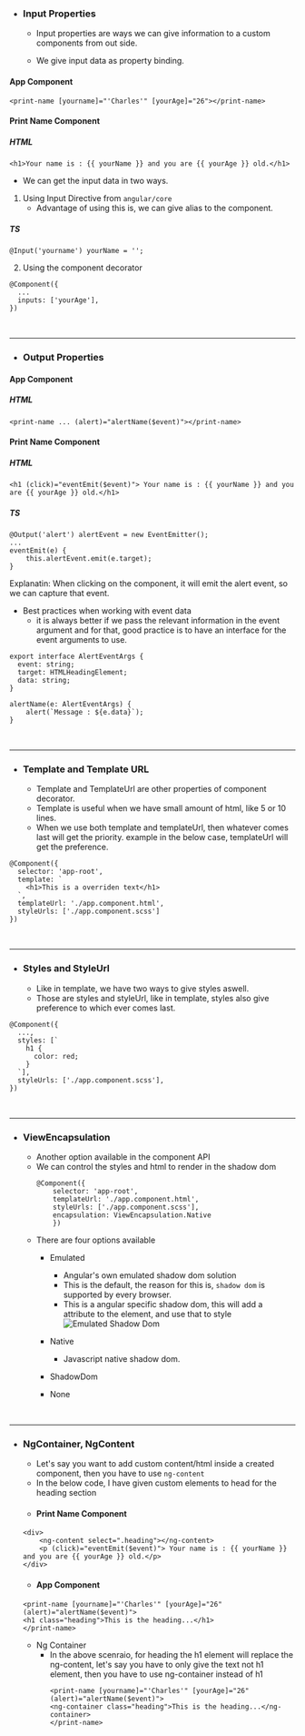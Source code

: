 - ### Input Properties
   - Input properties are ways we can give information to a custom components from out side.

   - We give input data as property binding.
#### App Component
~~~
<print-name [yourname]="'Charles'" [yourAge]="26"></print-name>
~~~
#### Print Name Component
##### HTML
~~~
<h1>Your name is : {{ yourName }} and you are {{ yourAge }} old.</h1>
~~~
 - We can get the input data in two ways.
1. Using Input Directive from `angular/core`
   - Advantage of using this is, we can give alias to the component.
##### TS
~~~
@Input('yourname') yourName = '';
~~~

2. Using the component decorator
~~~
@Component({
  ...
  inputs: ['yourAge'],
})
~~~
<br>
<hr>

- ### Output Properties
#### App Component
##### HTML
~~~
<print-name ... (alert)="alertName($event)"></print-name>
~~~

#### Print Name Component
##### HTML
~~~
<h1 (click)="eventEmit($event)"> Your name is : {{ yourName }} and you are {{ yourAge }} old.</h1>
~~~

##### TS
~~~
@Output('alert') alertEvent = new EventEmitter();
...
eventEmit(e) {
    this.alertEvent.emit(e.target);
}
~~~
Explanatin: When clicking on the component, it will emit the alert event, so we can capture that event.

- Best practices when working with event data 
  - it is always better if we pass the relevant information in the event argument and for that, good practice is to have an interface for the event arguments to use.

~~~
export interface AlertEventArgs {
  event: string;
  target: HTMLHeadingElement;
  data: string;
}
~~~

~~~
alertName(e: AlertEventArgs) {
    alert(`Message : ${e.data}`);
}
~~~

<br>
<hr>

- ### Template and Template URL
  - Template and TemplateUrl are other properties of component decorator. 
  - Template is useful when we have small amount of html, like 5 or 10 lines.
  - When we use both template and templateUrl, then whatever comes last will get the priority. example in the below case, templateUrl will get the preference.

~~~
@Component({
  selector: 'app-root',
  template: `
    <h1>This is a overriden text</h1>
  `,
  templateUrl: './app.component.html',
  styleUrls: ['./app.component.scss']
})
~~~
<br>
<hr>

- ### Styles and StyleUrl
    - Like in template, we have two ways to give styles aswell.
    - Those are styles and styleUrl, like in template, styles also give preference to which ever comes last.
~~~
@Component({
  ...,
  styles: [`
    h1 {
      color: red;
    }
  `],
  styleUrls: ['./app.component.scss'],
})
~~~
<br>
<hr>

- ### ViewEncapsulation
    - Another option available in the component API
    - We can control the styles and html to render in the shadow dom
        ~~~
        @Component({
            selector: 'app-root',
            templateUrl: './app.component.html',
            styleUrls: ['./app.component.scss'],
            encapsulation: ViewEncapsulation.Native
            })
        ~~~
    - There are four options available
        - Emulated 
            - Angular's own emulated shadow dom solution
            - This is the default, the reason for this is, `shadow dom` is supported by every browser.
            - This is a angular specific shadow dom, this will add a attribute to the element, and use that to style
            ![Emulated Shadow Dom]()

        - Native
            - Javascript native shadow dom.
        - ShadowDom
        - None
<br>
<hr>

- ### NgContainer, NgContent
    - Let's say you want to add custom content/html inside a created component, then you have to use `ng-content`
    - In the below code, I have given custom elements to head for the heading section
    - #### Print Name Component
    ~~~
    <div>
        <ng-content select=".heading"></ng-content>
        <p (click)="eventEmit($event)"> Your name is : {{ yourName }} and you are {{ yourAge }} old.</p>
    </div>
    ~~~
    - #### App Component
    ~~~
    <print-name [yourname]="'Charles'" [yourAge]="26" (alert)="alertName($event)">
    <h1 class="heading">This is the heading...</h1>
    </print-name>
    ~~~
    
    - Ng Container
      - In the above scenraio, for heading the h1 element will replace the ng-content, let's say you have to only give the text not h1 element, then you have to use ng-container instead of h1
        ~~~
        <print-name [yourname]="'Charles'" [yourAge]="26" (alert)="alertName($event)">
        <ng-container class="heading">This is the heading...</ng-container>
        </print-name>
        ~~~
